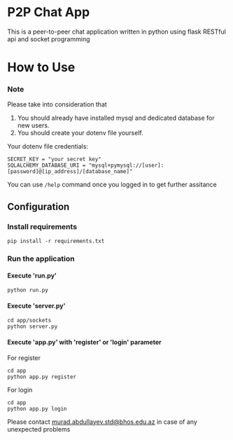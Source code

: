 # P2P Chat App
This is a peer-to-peer chat application written in python using flask RESTful api and socket programming

# How to Use
### Note
Please take into consideration that 
1) You should already have installed mysql and dedicated database for new users.
2) You should create your dotenv file yourself.

Your dotenv file credentials:
```
SECRET_KEY = "your secret key"
SQLALCHEMY_DATABASE_URI = "mysql+pymysql://[user]:[password]@[ip_address]/[database_name]"

```

You can use ```/help``` command once you logged in to get further assitance
## Configuration

### Install requirements
```pip install -r requirements.txt```

### Run the application

#### Execute 'run.py'

```
python run.py
```

#### Execute 'server.py'
```
cd app/sockets
python server.py
```


#### Execute 'app.py' with 'register' or 'login' parameter
For register
```
cd app
python app.py register
```

For login
```
cd app
python app.py login
```

Please contact [murad.abdullayev.std@bhos.edu.az](mailto:murad.abdullayev.std@bhos.edu.az) in case of any unexpected problems